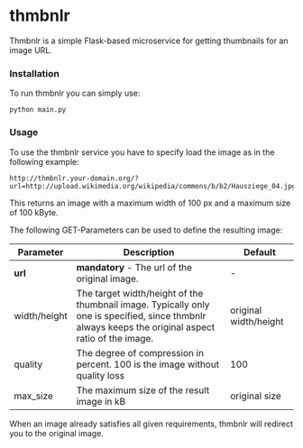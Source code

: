 thmbnlr
=======

Thmbnlr is a simple Flask-based microservice for getting thumbnails for an image URL.

### Installation
To run thmbnlr you can simply use:
```
python main.py
```


### Usage
To use the thmbnlr service you have to specify load the image as in the following example:
```
http://thmbnlr.your-domain.org/?url=http://upload.wikimedia.org/wikipedia/commons/b/b2/Hausziege_04.jpg&width=400&max_size=100
```

This returns an image with a maximum width of 100 px and a maximum size of 100 kByte.

The following GET-Parameters can be used to define the resulting image:

|  Parameter 	| Description  	|Default|
|---	|---	|--- |
| **url**  	| **mandatory** - The url of the original image.   	|- |
| width/height  	| The target width/height of the thumbnail image.	Typically only one is specified, since thmbnlr always keeps the original aspect ratio of the image. | original width/height|
| quality  	| The degree of compression in percent. 100 is the image without quality loss	| 100|
| max_size  	| The maximum size of the result image in kB	| original size |

When an image already satisfies all given requirements, thmbnlr will redirect you to the original image.

